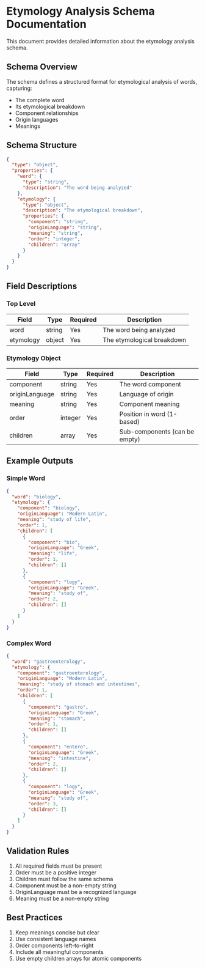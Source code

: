 # Etymology Analysis Schema Documentation

This document provides detailed information about the etymology analysis schema.

## Schema Overview

The schema defines a structured format for etymological analysis of words, capturing:

- The complete word
- Its etymological breakdown
- Component relationships
- Origin languages
- Meanings

## Schema Structure

```json
{
  "type": "object",
  "properties": {
    "word": {
      "type": "string",
      "description": "The word being analyzed"
    },
    "etymology": {
      "type": "object",
      "description": "The etymological breakdown",
      "properties": {
        "component": "string",
        "originLanguage": "string",
        "meaning": "string",
        "order": "integer",
        "children": "array"
      }
    }
  }
}
```

## Field Descriptions

### Top Level

| Field     | Type   | Required | Description                    |
|-----------|--------|----------|--------------------------------|
| word      | string | Yes      | The word being analyzed        |
| etymology | object | Yes      | The etymological breakdown     |

### Etymology Object

| Field         | Type    | Required | Description                        |
|--------------|---------|----------|------------------------------------|
| component    | string  | Yes      | The word component                 |
| originLanguage| string  | Yes      | Language of origin                 |
| meaning      | string  | Yes      | Component meaning                  |
| order        | integer | Yes      | Position in word (1-based)         |
| children     | array   | Yes      | Sub-components (can be empty)      |

## Example Outputs

### Simple Word

```json
{
  "word": "biology",
  "etymology": {
    "component": "biology",
    "originLanguage": "Modern Latin",
    "meaning": "study of life",
    "order": 1,
    "children": [
      {
        "component": "bio",
        "originLanguage": "Greek",
        "meaning": "life",
        "order": 1,
        "children": []
      },
      {
        "component": "logy",
        "originLanguage": "Greek",
        "meaning": "study of",
        "order": 2,
        "children": []
      }
    ]
  }
}
```

### Complex Word

```json
{
  "word": "gastroenterology",
  "etymology": {
    "component": "gastroenterology",
    "originLanguage": "Modern Latin",
    "meaning": "study of stomach and intestines",
    "order": 1,
    "children": [
      {
        "component": "gastro",
        "originLanguage": "Greek",
        "meaning": "stomach",
        "order": 1,
        "children": []
      },
      {
        "component": "entero",
        "originLanguage": "Greek",
        "meaning": "intestine",
        "order": 2,
        "children": []
      },
      {
        "component": "logy",
        "originLanguage": "Greek",
        "meaning": "study of",
        "order": 3,
        "children": []
      }
    ]
  }
}
```

## Validation Rules

1. All required fields must be present
2. Order must be a positive integer
3. Children must follow the same schema
4. Component must be a non-empty string
5. OriginLanguage must be a recognized language
6. Meaning must be a non-empty string

## Best Practices

1. Keep meanings concise but clear
2. Use consistent language names
3. Order components left-to-right
4. Include all meaningful components
5. Use empty children arrays for atomic components
